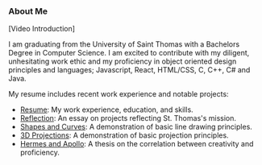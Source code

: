 ### About Me

[Video Introduction]

I am graduating from the University of Saint Thomas with a Bachelors Degree in Computer Science. I am excited to contribute with my diligent, unhesitating work ethic and my proficiency in object oriented design principles and languages; Javascript, React, HTML/CSS, C, C++, C# and Java.







My resume includes recent work experience and notable projects:
- [Resume](./Resume.pdf):
      My work experience, education, and skills.
- [Reflection](./Reflection.pdf):
      An essay on projects reflecting St. Thomas's mission.
- [Shapes and Curves](./shapes_and_curves.md):
      A demonstration of basic line drawing principles.
- [3D Projections](./3d_projections.md):
      A demonstration of basic projection principles.
- [Hermes and Apollo](./hermes_and_apollo.md):
      A thesis on the correlation between creativity and proficiency.
